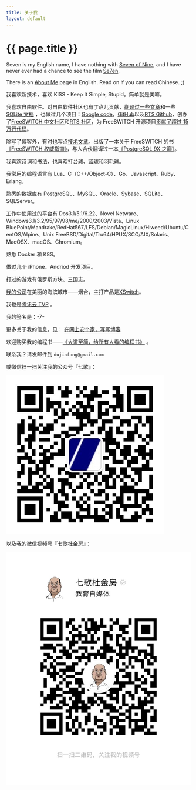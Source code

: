 ```yaml
---
title: 关于我
layout: default
---
```


# {{ page.title }}

Seven is my English name, I have nothing with [Seven of Nine](http://en.wikipedia.org/wiki/Seven_of_Nine), and I have never ever had a chance to see the film [Se7en](http://en.wikipedia.org/wiki/Seven_%28film%29).

There is an [About Me](http://about.me/dujinfang) page in English. Read on if you can read Chinese. ;)

我喜欢新技术，喜欢 KISS - Keep It Simple, Stupid。简单就是美嘛。

我喜欢自由软件。对自由软件社区也有丁点儿贡献，[翻译过一些文章](/2009/12/05/ceng-jing-zai-linuxfocusshang-fan-yi-de-yi-xie-wen-zhang.html)和一些[SQLite 文档](/sqlite_docs_3_5_4_zh_CN/docs.html)
，也做过几个项目：[Google code](http://code.google.com/u/dujinfang/)，[GitHub](http://github.com/seven1240)以及[RTS Github](http://github.com/rts-cn)，创办了[FreeSWITCH 中文社区](http://www.freeswitch.org.cn)和[RTS 社区](http://rts.cn)，为 FreeSWITCH 开源项目[贡献了超过 15 万行代码](https://github.com/signalwire/freeswitch/graphs/contributors)。

除写了博客外，有时也写点[技术文章](http://www.infoq.com/cn/articles/rails-voip-system-architecture-and-development)。出版了一本关于 FreeSWITCH 的书[《FreeSWITCH 权威指南》](http://book.dujinfang.com)，与人合伙翻译过一本[《PostgreSQL 9X 之巅》](https://book.dujinfang.com/2018/05/11/PostgreSQL-9X.html)。

我喜欢诗词和书法，也喜欢打台球、篮球和羽毛球。

我常用的编程语言有 Lua、C（C++/Object-C）、Go、Javascript、Ruby、Erlang。

熟悉的数据库有 PostgreSQL、MySQL、Oracle、Sybase、SQLite、SQLServer。

工作中使用过的平台有 Dos3.1/5.1/6.22、Novel Netware、Windows3.1/3.2/95/97/98/me/2000/2003/Vista、Linux BluePoint/Mandrake/RedHat567/LFS/Debian/MagicLinux/Hiweed/Ubuntu/CentOS/Alpine、Unix FreeBSD/Digital/Tru64/HPUX/SCO/AIX/Solaris、MacOSX、macOS、Chromium。

熟悉 Docker 和 K8S。

做过几个 iPhone、Andriod 开发项目。

打过的游戏有俄罗斯方块、三国志。

[我的公司](http://x-y-t.cn)在美丽的海滨城市——烟台，主打产品是[XSwitch](https://xswitch.cn)。

我也是[腾讯云 TVP](https://cloud.tencent.com/tvp/member/241) 。

我的签名是：-7-

更多关于我的信息，见：
[在网上安个家，写写博客](/2009/11/07/zai-wang-shang-an-ge-jia-xie-xie-bo-ke.html)

欢迎购买我的编程书——[《大道至简，给所有人看的编程书》](https://book.dujinfang.com/2023/12/07/dead-simple.html?from=dujinfang) 。

联系我？请发邮件到 `dujinfang@gmail.com`

或微信扫一扫关注我的公众号『七歌』：

<div>
    <img src="/seven.jpg"/><br>
</div>

以及我的微信视频号『七歌杜金房』：

<div>
    <img src="/images/seven-video-channel.jpg"/>
</div>
